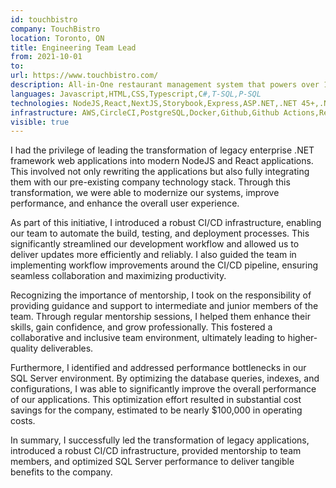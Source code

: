 ```yaml
---
id: touchbistro
company: TouchBistro
location: Toronto, ON
title: Engineering Team Lead
from: 2021-10-01
to:
url: https://www.touchbistro.com/
description: All-in-One restaurant management system that powers over 16,000 businesses world wide.
languages: Javascript,HTML,CSS,Typescript,C#,T-SQL,P-SQL
technologies: NodeJS,React,NextJS,Storybook,Express,ASP.NET,.NET 45+,.NET 5+
infrastructure: AWS,CircleCI,PostgreSQL,Docker,Github,Github Actions,Redis,Kafka,Windows Server,SQL Server,LaunchDarkly,Okta
visible: true
---
```


<p>
I had the privilege of leading the transformation of legacy enterprise .NET framework web applications into modern NodeJS and React applications. This involved not only rewriting the applications but also fully integrating them with our pre-existing company technology stack. Through this transformation, we were able to modernize our systems, improve performance, and enhance the overall user experience.
</p>
<p>
As part of this initiative, I introduced a robust CI/CD infrastructure, enabling our team to automate the build, testing, and deployment processes. This significantly streamlined our development workflow and allowed us to deliver updates more efficiently and reliably. I also guided the team in implementing workflow improvements around the CI/CD pipeline, ensuring seamless collaboration and maximizing productivity.
</p>
<p>
Recognizing the importance of mentorship, I took on the responsibility of providing guidance and support to intermediate and junior members of the team. Through regular mentorship sessions, I helped them enhance their skills, gain confidence, and grow professionally. This fostered a collaborative and inclusive team environment, ultimately leading to higher-quality deliverables.
</p>
<p>
Furthermore, I identified and addressed performance bottlenecks in our SQL Server environment. By optimizing the database queries, indexes, and configurations, I was able to significantly improve the overall performance of our applications. This optimization effort resulted in substantial cost savings for the company, estimated to be nearly $100,000 in operating costs.
</p>
<p>
In summary, I successfully led the transformation of legacy applications, introduced a robust CI/CD infrastructure, provided mentorship to team members, and optimized SQL Server performance to deliver tangible benefits to the company.
</p>
